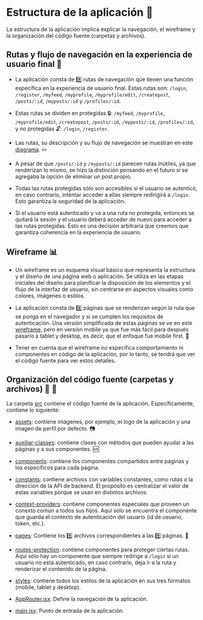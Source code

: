 # Estructura de la aplicación :bookmark_tabs:

La estructura de la aplicación implica explicar la navegación, el wireframe y la organización del código fuente (carpetas y archivos).

## Rutas y flujo de navegación en la experiencia de usuario final :bus:

- La aplicación consta de :nine: rutas de navegación que tienen una función específica en la experiencia de usuario final. Estas rutas son: `/login`, `/register`, `/myfeed`, `/myprofile`, `/myprofile/edit`, `/createpost`, `/posts/:id`, `/myposts/:id` y `/profiles/:id`.

- Estas rutas se dividen en protegidas :lock:: `/myfeed`, `/myprofile`, `/myprofile/edit`, `/createpost`, `/posts/:id`, `/myposts/:id`, `/profiles/:id`, y no protegidas :unlock:: `/login`, `/register`.

- Las rutas, su descripción y su flujo de navegación se muestran en este [diagrama](diagrams/routes.png). :pencil2:

- A pesar de que `/posts/:id` y `/myposts/:id` parecen rutas inútiles, ya que renderizan lo mismo, se hizo la distinción pensando en el futuro si se agregaba la opción de eliminar un post propio.

- Todas las rutas protegidas sólo son accesibles si el usuario se autenticó, en caso contrario, intentar acceder a ellas siempre redirigirá a `/login`. Esto garantiza la seguridad de la aplicación.

- Si el usuario está autenticado y va a una ruta no protegida, entonces se quitará la sesión y el usuario deberá acceder de nuevo para acceder a las rutas protegidas. Esto es una decisión arbitraria que creemos que garantiza coherencia en la experiencia de usuario.

## Wireframe :bar_chart:

- Un wireframe es un esquema visual básico que representa la estructura y el diseño de una página web o aplicación. Se utiliza en las etapas iniciales del diseño para planificar la disposición de los elementos y el flujo de la interfaz de usuario, sin centrarse en aspectos visuales como colores, imágenes o estilos.

- La aplicación consta de :nine: páginas que se renderizan según la ruta que se ponga en el navegador y si se cumplen los requisitos de autenticación. Una versión simplificada de estas páginas se ve en este [wireframe](diagrams/wireframe.png), pero en versión mobile ya que fue más fácil para después pasarlo a tablet y desktop, es decir, que el enfoque fue mobile first. :iphone:

- Tener en cuenta que el wireframe no especifica comportamiento ni componentes en código de la aplicación, por lo tanto, se tendrá que ver el código fuente para ver estos detalles.

## Organización del código fuente (carpetas y archivos) :open_file_folder: :page_facing_up:

La carpeta [src](../src/) contiene el código fuente de la aplicación. Específicamente, contiene lo siguiente:

- [assets](../src/assets/): contiene imágenes, por ejemplo, el logo de la aplicación y una imagen de perfil por defecto. :camera:

- [auxiliar-classes](../src/auxiliar-classes/): contiene clases con métodos que pueden ayudar a las páginas y a sus componentes. :sos:

- [components](../src/components/): contiene los componentes compartidos entre páginas y los específicos para cada página. 

- [constants](../src/constants/): contiene archivos con variables constantes, como rutas o la dirección de la API de backend. El propósito es centralizar el valor de estas variables porque se usan en distintos archivos.

- [context-providers](../src/context-providers/): contiene componentes especiales que proveen un conexto común a todos sus hijos. Aquí sólo se encuentra el componente que guarda el contexto de autenticación del usuario (id de usuario, token, etc.).

- [pages](../src/pages/): Contiene los :nine: archivos correspondientes a las :nine: páginas. :newspaper:

- [routes-protection](../src/routes-protection/): contiene componentes para proteger ciertas rutas. Aquí sólo hay un componente que siempre redirige a `/login` si un usuario no está autenticado, en caso contrario, deja ir a la ruta y renderizar el contenido de la página.

- [styles](../src/styles/): contiene todos los estilos de la aplicación en sus tres formatos (mobile, tablet y desktop).

- [AppRouter.jsx](../src/AppRouter.jsx): Define la navegación de la aplicación.

- [main.jsx](../src/main.jsx): Punto de entrada de la aplicación.